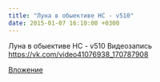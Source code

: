 ```yaml
---
title: "Луна в обыективе HC - v510"
date: 2015-01-07 16:10:00 +0300
---
```


Луна в обыективе HC - v510
Видеозапись
https://vk.com/video41076938_170787908

[Вложение](https://vk.com/video41076938_170787908)

